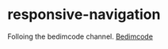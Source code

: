 # responsive-navigation
Folloing the bedimcode channel.
[Bedimcode](https://www.youtube.com/watch?v=1sBYOt3d1DA)
